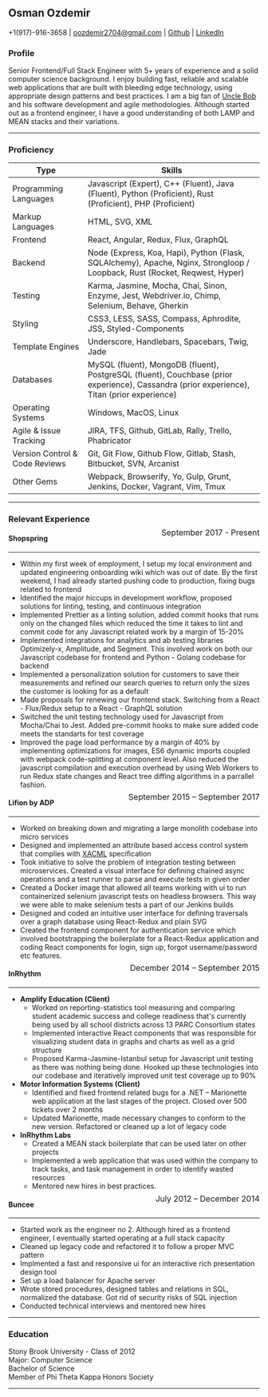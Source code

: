 ## Osman Ozdemir
+1(917)-916-3658 | oozdemir2704@gmail.com | [Github](https://github.com/ozthekoder) | [LinkedIn](www.linkedin.com/in/osman-ozdemir-63021252)

### Profile
Senior Frontend/Full Stack Engineer with 5+ years of experience and a solid computer science background. 
I enjoy building
fast, reliable and scalable web applications that are built with bleeding edge technology, using appropriate design
patterns and best practices.
I am a big fan of [Uncle Bob](https://en.wikipedia.org/wiki/Robert_C._Martin) and his software development and agile methodologies.
Although started out as a frontend engineer, I have a good understanding of both
LAMP and MEAN stacks and their variations.

* * *

### Proficiency
|Type|Skills|
| ------ | ----------- |
| Programming Languages   |Javascript (Expert), C++ (Fluent), Java (Fluent), Python (Proficient), Rust (Proficient), PHP (Proficient)|
| Markup Languages |HTML, SVG, XML|
| Frontend | React, Angular, Redux, Flux, GraphQL|
| Backend | Node (Express, Koa, Hapi), Python (Flask, SQLAlchemy), Apache, Nginx, Strongloop / Loopback, Rust (Rocket, Reqwest, Hyper) |
| Testing | Karma, Jasmine, Mocha, Chai, Sinon, Enzyme, Jest, Webdriver.io, Chimp, Selenium, Behave, Gherkin |
| Styling   |	CSS3, LESS, SASS, Compass, Aphrodite, JSS, Styled-Components |
| Template Engines | Underscore, Handlebars, Spacebars, Twig, Jade |
| Databases |MySQL (fluent), MongoDB (fluent), PostgreSQL (fluent), Couchbase (prior experience), Cassandra (prior experience), Titan (prior experience)|
| Operating Systems | Windows, MacOS, Linux |
| Agile & Issue Tracking| JIRA, TFS, Github, GitLab, Rally, Trello, Phabricator|
| Version Control & Code Reviews|Git, Git Flow, Github Flow, Gitlab, Stash, Bitbucket, SVN, Arcanist|
| Other Gems |Webpack, Browserify, Yo, Gulp, Grunt, Jenkins, Docker, Vagrant, Vim, Tmux|

* * *
 
### Relevant Experience

#### Shopspring <div style="position: relative;bottom:30px;"><div style="text-align: right; font-weight: normal; position: absolute; top: 0; right: 0; font-size: 16px">September 2017 - Present</div></div>
- - -
* Within my first week of employment, I setup my local environment and updated engineering onboarding wiki which was out of date. By the first weekend, I had already started pushing code to production, fixing bugs related to frontend
* Identified the major hiccups in development workflow, proposed solutions for linting, testing, and continuous integration
* Implemented Prettier as a linting solution, added commit hooks that runs only on the changed files which reduced the time it takes to lint and commit code for any Javascript related work by a margin of 15-20%
* Implemented integrations for analytics and ab testing libraries Optimizely-x, Amplitude, and Segment. This involved work on both our Javascript codebase for frontend and Python - Golang codebase for backend
* Implemented a personalization solution for customers to save their measurements and refined our search queries to return only the sizes the customer is looking for as a default
* Made proposals for renewing our frontend stack. Switching from a React - Flux/Redux setup to a React - GraphQL solution
* Switched the unit testing technology used for Javascript from Mocha/Chai to Jest. Added pre-commit hooks to make sure added code meets the standarts for test coverage
* Improved the page load performance by a margin of 40% by implementing optimizations for images, ES6 dynamic imports coupled with webpack code-splitting at component level. Also reduced the javascript compilation and execution overhead by using Web Workers to run Redux state changes and React tree diffing algorithms in a parrallel fashion. 

#### Lifion by ADP <div style="position: relative;bottom:30px;"><div style="text-align: right; font-weight: normal; position: absolute; top: 0; right: 0; font-size: 16px">September 2015 – September 2017</div></div>
- - -
* Worked on breaking down and migrating a large monolith codebase into micro services
* Designed and implemented an attribute based access control system that complies with [XACML](http://docs.oasis-open.org/xacml/3.0/xacml-3.0-core-spec-cs-01-en.pdf) specification
* Took initiative to solve the problem of integration testing between microservices. Created a visual interface for defining chained async operations and a test runner to parse and execute tests in given order
* Created a Docker image that allowed all teams working with ui to run containerized selenium javascript tests on headless browsers. This way we were able to make selenium tests a part of our Jenkins builds
* Designed and coded an intuitive user interface for defining traversals over a graph database using React-Redux and plain SVG
* Created the frontend component for authentication service which involved bootstrapping the boilerplate for a React-Redux application and coding React components for login, sign up, forgot username/password etc features.

#### InRhythm <div style="position: relative;bottom:30px;"><div style="text-align: right; font-weight: normal; position: absolute; top: 0; right: 0; font-size: 16px">December 2014 – September 2015</div></div>
- - -
* __Amplify Education (Client)__ 
	*  Worked on reporting-statistics tool measuring and comparing student academic success and college readiness that's currently being used by all school districts across 13 PARC Consortium states
	*  Implemented interactive React components that was responsible for visualizing student data in graphs and charts as well as a grid structure
	*  Proposed Karma-Jasmine-Istanbul setup for Javascript unit testing as there was nothing being done. Hooked up these technologies into our codebase and iteratively improved unit test coverage up to 90% 
* __Motor Information Systems (Client)__
	*  Identified and fixed frontend related bugs for a .NET – Marionette web application at the last stages of the project. Closed over 500 tickets over 2 months
	*  Updated Marionette, made necessary changes to conform to the new version. Refactored or cleaned up a lot of legacy code
* __InRhythm Labs__
	*  Created a MEAN stack boilerplate that can be used later on other projects
 	* Implemented a web application that was used within the company to track tasks, and task management in order to identify wasted resources
	*  Mentored new hires in best practices.

#### Buncee <div style="position: relative;bottom:30px;"><div style="text-align: right; font-weight: normal; position: absolute; top: 0; right: 0; font-size: 16px">July 2012 – December 2014</div></div>
- - -
* Started work as the engineer no 2. Although hired as a frontend engineer, I eventually started operating at a full stack capacity
* Cleaned up legacy code and refactored it to follow a proper MVC pattern
* Implmented a fast and responsive ui for an interactive rich presentation design tool
* Set up a load balancer for Apache server
* Wrote stored procedures, designed tables and relations in SQL, normalized the database. Got rid of security risks of SQL injection
* Conducted technical interviews and mentored new hires

* * *

### Education
Stony Brook University - Class of 2012  
Major: Computer Science  
Bachelor of Science  
Member of Phi Theta Kappa Honors Society

* * *